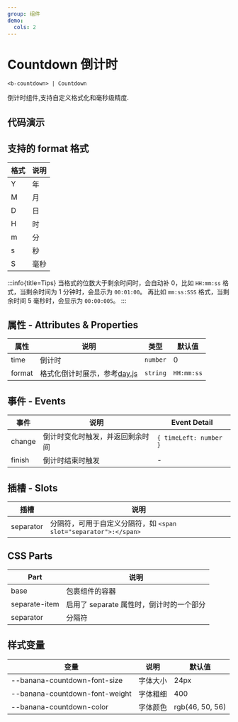 ```yaml
---
group: 组件
demo:
  cols: 2
---
```


# Countdown 倒计时

```
<b-countdown> | Countdown
```

倒计时组件,支持自定义格式化和毫秒级精度.

## 代码演示

<code src="./demos/basicUsage.tsx"></code>
<code src="./demos/events.tsx"></code>
<code src="./demos/separate.tsx"></code>

## 支持的 format 格式

| 格式 | 说明 |
| ---- | ---- |
| Y    | 年   |
| M    | 月   |
| D    | 日   |
| H    | 时   |
| m    | 分   |
| s    | 秒   |
| S    | 毫秒 |

:::info{title=Tips}
当格式的位数大于剩余时间时，会自动补 0，比如 `HH:mm:ss` 格式，当剩余时间为 1 分钟时，会显示为 `00:01:00`。
再比如 `mm:ss:SSS` 格式，当剩余时间 5 毫秒时，会显示为 `00:00:005`。
:::

## 属性 - Attributes & Properties

| 属性   | 说明                                                   | 类型     | 默认值     |
| ------ | ------------------------------------------------------ | -------- | ---------- |
| time   | 倒计时                                                 | `number` | 0          |
| format | 格式化倒计时展示，参考[day.js](https://day.js.org/en/) | `string` | `HH:mm:ss` |

## 事件 - Events

| 事件   | 说明                             | Event Detail           |
| ------ | -------------------------------- | ---------------------- |
| change | 倒计时变化时触发，并返回剩余时间 | `{ timeLeft: number }` |
| finish | 倒计时结束时触发                 | -                      |

## 插槽 - Slots

| 插槽      | 说明                                                             |
| --------- | ---------------------------------------------------------------- |
| separator | 分隔符，可用于自定义分隔符，如 `<span slot="separator">:</span>` |

## CSS Parts

| Part          | 说明                                     |
| ------------- | ---------------------------------------- |
| base          | 包裹组件的容器                           |
| separate-item | 启用了 separate 属性时，倒计时的一个部分 |
| separator     | 分隔符                                   |

## 样式变量

| 变量                           | 说明     | 默认值          |
| ------------------------------ | -------- | --------------- |
| --banana-countdown-font-size   | 字体大小 | 24px            |
| --banana-countdown-font-weight | 字体粗细 | 400             |
| --banana-countdown-color       | 字体颜色 | rgb(46, 50, 56) |
